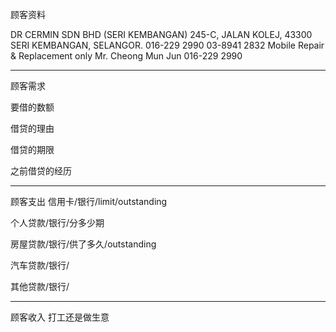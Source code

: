 顾客资料

DR CERMIN SDN BHD (SERI KEMBANGAN) 245-C, JALAN KOLEJ, 43300 SERI KEMBANGAN, SELANGOR. 016-229 2990 03-8941 2832 Mobile Repair & Replacement only Mr. Cheong Mun Jun 016-229 2990

-----------------
顾客需求


要借的数额

借贷的理由

借贷的期限

之前借贷的经历


--------------
顾客支出
信用卡/银行/limit/outstanding


个人贷款/银行/分多少期

房屋贷款/银行/供了多久/outstanding

汽车贷款/银行/


其他贷款/银行/

-----------
顾客收入
打工还是做生意

